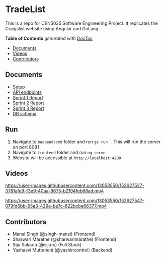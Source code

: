 # TradeList
This is a repo for CEN5035 Software Engineering Project. It replicates the Craigslist website using Angular and GoLang.

<!-- START doctoc generated TOC please keep comment here to allow auto update -->
<!-- DON'T EDIT THIS SECTION, INSTEAD RE-RUN doctoc TO UPDATE -->
**Table of Contents**  *generated with [DocToc](https://github.com/thlorenz/doctoc)*

- [Documents](#documents)
- [Videos](#videos)
- [Contributors](#contributors)

<!-- END doctoc generated TOC please keep comment here to allow auto update -->

## Documents

* [Setup](Docs/SETUP.md)  
* [API endpoints](Docs/API.md)
* [Sprint 1 Report](Demos/Sprint1/Sprint1.md)
* [Sprint 2 Report](Demos/Sprint2/Sprint2.md)
* [Sprint 3 Report](Demos/Sprint3/Sprint3.md)
* [DB schema](Demos/Sprint1/DB_schema.png)

## Run

1. Navigate to `backend\cmd` folder and run `go run .` This will run the server on port 8081
2. Navigate to `frontend` folder and run `ng serve`
3. Website will be accessible at `http://localhost:4200`


## Videos



https://user-images.githubusercontent.com/13053550/152627527-3781afe9-f3e9-40aa-8675-b2194feb68ad.mp4



https://user-images.githubusercontent.com/13053550/152627547-079fd6bb-95a3-429a-be7c-822bcbe66377.mp4



## Contributors
* Mansi Singh (@singh-mansi) (Frontend)
* Sharwari Marathe (@sharwarimarathe) (Frontend)
* Siju Sakaria (@siju-s) (Full Stack)
* Yashasvi Mutteneni (@yashincontrol) (Backend)
